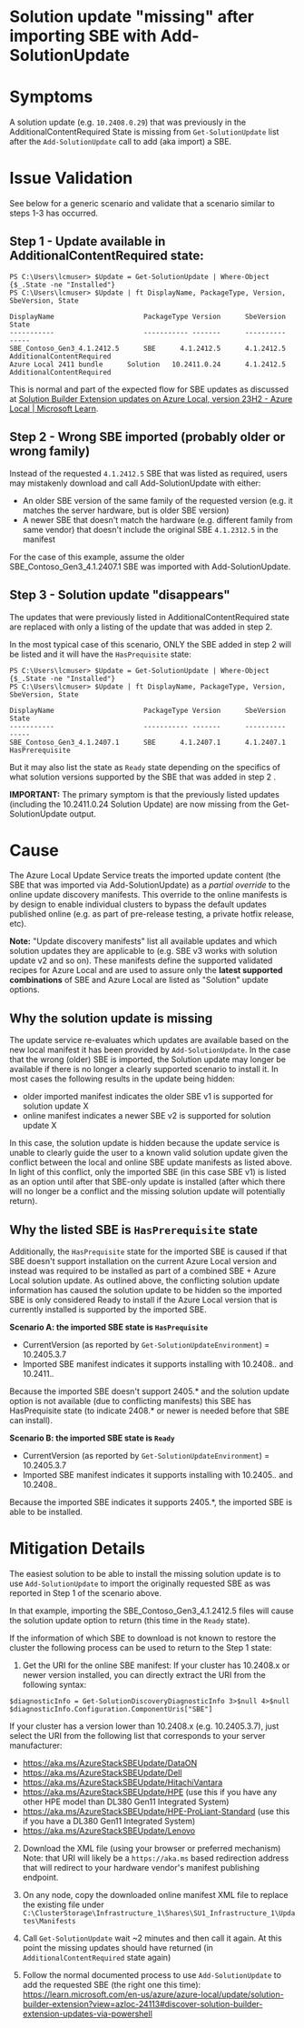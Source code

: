 # Solution update "missing" after importing SBE with Add-SolutionUpdate

# Symptoms
A solution update (e.g. `10.2408.0.29`) that was previously in the AdditionalContentRequired State is missing from `Get-SolutionUpdate` list after the `Add-SolutionUpdate` call to add (aka import) a SBE.

# Issue Validation
See below for a generic scenario and validate that a scenario similar to steps 1-3 has occurred. 

## Step 1 - Update available in AdditionalContentRequired state:

```
PS C:\Users\lcmuser> $Update = Get-SolutionUpdate | Where-Object {$_.State -ne "Installed"} 
PS C:\Users\lcmuser> $Update | ft DisplayName, PackageType, Version, SbeVersion, State

DisplayName                      PackageType Version      SbeVersion     State
-----------                      ----------- -------      ----------     -----
SBE_Contoso_Gen3_4.1.2412.5      SBE      4.1.2412.5      4.1.2412.5     AdditionalContentRequired
Azure Local 2411 bundle      Solution   10.2411.0.24      4.1.2412.5     AdditionalContentRequired
```
This is normal and part of the expected flow for SBE updates as discussed at [Solution Builder Extension updates on Azure Local, version 23H2 - Azure Local | Microsoft Learn](https://learn.microsoft.com/en-us/azure/azure-local/update/solution-builder-extension?view=azloc-24113#discover-solution-builder-extension-updates-via-powershell).

## Step 2 - Wrong SBE imported (probably older or wrong family)
Instead of the requested `4.1.2412.5` SBE that was listed as required, users may mistakenly download and call Add-SolutionUpdate with either:
- An older SBE version of the same family of the requested version (e.g. it matches the server hardware, but is older SBE version)
- A newer SBE that doesn't match the hardware (e.g. different family from same vendor) that doesn't include the original SBE `4.1.2312.5` in the manifest 

For the case of this example, assume the older SBE_Contoso_Gen3_4.1.2407.1 SBE was imported with Add-SolutionUpdate.
 
## Step 3 - Solution update "disappears"
The updates that were previously listed in AdditionalContentRequired state are replaced with only a listing of the update that was added in step 2.

In the most typical case of this scenario, ONLY the SBE added in step 2 will be listed and it will have the `HasPrequisite` state:
```
PS C:\Users\lcmuser> $Update = Get-SolutionUpdate | Where-Object {$_.State -ne "Installed"} 
PS C:\Users\lcmuser> $Update | ft DisplayName, PackageType, Version, SbeVersion, State

DisplayName                      PackageType Version      SbeVersion     State
-----------                      ----------- -------      ----------     -----
SBE_Contoso_Gen3_4.1.2407.1      SBE      4.1.2407.1      4.1.2407.1     HasPrerequisite
```

But it may also list the state as `Ready` state depending on the specifics of what solution versions supported by the SBE that was added in step 2 .

**IMPORTANT:** The primary symptom is that the previously listed updates (including the 10.2411.0.24 Solution Update) are now missing from the Get-SolutionUpdate output.

# Cause
The Azure Local Update Service treats the imported update content (the SBE that was imported via Add-SolutionUpdate) as a *partial override* to the online update discovery manifests. This override to the online manifests is by design to enable individual clusters to bypass the default updates published online (e.g. as part of pre-release testing, a private hotfix release, etc).

**Note:** "Update discovery manifests" list all available updates and which solution updates they are applicable to (e.g. SBE v3 works with solution update v2 and so on). These manifests define the supported validated recipes for Azure Local and are used to assure only the **latest supported combinations** of SBE and Azure Local are listed as "Solution" update options. 

## Why the solution update is missing
The update service re-evaluates which updates are available based on the new local manifest it has been provided by `Add-SolutionUpdate`. In the case that the wrong (older) SBE is imported, the Solution update may longer be available if there is no longer a clearly supported scenario to install it.  In most cases the following results in the update being hidden:
- older imported manifest indicates the older SBE v1 is supported for solution update X
- online manifest indicates a newer SBE v2 is supported for solution update X

In this case, the solution update is hidden because the update service is unable to clearly guide the user to a known valid
solution update given the conflict between the local and online SBE update manifests as listed above.  In light of this conflict, only the imported SBE (in this case SBE v1) is listed as an option until after that SBE-only update is installed (after which there will no longer be a conflict and the missing solution update will potentially return).

## Why the listed SBE is `HasPrerequisite` state
Additionally, the `HasPrequisite` state for the imported SBE is caused if that SBE doesn't support installation on the current Azure Local version and instead was required to be installed as part of a combined SBE + Azure Local solution update.  As outlined above, the conflicting solution update information has caused the solution update to be hidden so the imported SBE is only considered Ready to install if the Azure Local version that is currently installed is supported by the imported SBE.

**Scenario A: the imported SBE state is `HasPrequisite`**
- CurrentVersion (as reported by `Get-SolutionUpdateEnvironment`) = 10.2405.3.7
- Imported SBE manifest indicates it supports installing with 10.2408.*.* and 10.2411.*.*

Because the imported SBE doesn't support 2405.* and the solution update option is not available (due to conflicting manifests) this SBE has HasPrequisite state (to indicate 2408.* or newer is needed before that SBE can install).

**Scenario B: the imported SBE state is `Ready`** 
- CurrentVersion (as reported by `Get-SolutionUpdateEnvironment`) = 10.2405.3.7
- Imported SBE manifest indicates it supports installing with 10.2405.*.* and 10.2408.*.*

Because the imported SBE indicates it supports 2405.*, the imported SBE is able to be installed.


# Mitigation Details
The easiest solution to be able to install the missing solution update is to use `Add-SolutionUpdate` to import the originally requested SBE as was reported in Step 1 of the scenario above.  

In that example, importing the SBE_Contoso_Gen3_4.1.2412.5 files will cause the solution update option to return (this time in the `Ready` state).

If the information of which SBE to download is not known to restore the cluster the following process can be used to return to the Step 1 state:

1. Get the URI for the online SBE manifest:
If your cluster has 10.2408.x or newer version installed, you can directly extract the URI from the following syntax:
```
$diagnosticInfo = Get-SolutionDiscoveryDiagnosticInfo 3>$null 4>$null
$diagnosticInfo.Configuration.ComponentUris["SBE"]
```

If your cluster has a version lower than 10.2408.x (e.g. 10.2405.3.7), just select the URI from the following list that corresponds to your server manufacturer:
- https://aka.ms/AzureStackSBEUpdate/DataON
- https://aka.ms/AzureStackSBEUpdate/Dell
- https://aka.ms/AzureStackSBEUpdate/HitachiVantara
- https://aka.ms/AzureStackSBEUpdate/HPE   (use this if you have any other HPE model than DL380 Gen11 Integrated System)
- https://aka.ms/AzureStackSBEUpdate/HPE-ProLiant-Standard  (use this if you have a DL380 Gen11 Integrated System)
- https://aka.ms/AzureStackSBEUpdate/Lenovo

2. Download the XML file (using your browser or preferred mechanism)
Note: that URI will likely be a `https://aka.ms` based redirection address that will redirect to your hardware vendor's manifest publishing endpoint.

3. On any node, copy the downloaded online manifest XML file to replace the existing file under `C:\ClusterStorage\Infrastructure_1\Shares\SU1_Infrastructure_1\Updates\Manifests`

4. Call `Get-SolutionUpdate` wait ~2 minutes and then call it again.  At this point the missing updates should have returned (in `AdditionalContentRequired` state again)

5. Follow the normal documented process to use `Add-SolutionUpdate` to add the requested SBE (the right one this time):
https://learn.microsoft.com/en-us/azure/azure-local/update/solution-builder-extension?view=azloc-24113#discover-solution-builder-extension-updates-via-powershell
